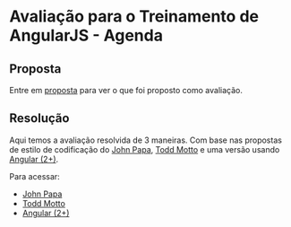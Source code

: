 # Avaliação para o Treinamento de AngularJS - Agenda

## Proposta

Entre em [proposta](Proposta) para ver o que foi proposto como avaliação.

## Resolução

Aqui temos a avaliação resolvida de 3 maneiras. Com base nas propostas de estilo de codificação do [John Papa](https://github.com/johnpapa/angular-styleguide/blob/master/a1/README.md#routing), [Todd Motto](https://github.com/toddmotto/angularjs-styleguide) e uma versão usando [Angular (2+)](https://angular.io/).

Para acessar:

* [John Papa](resolucao)
* [Todd Motto](resolucao_es2015)
* [Angular (2+)](resolucao_angular)

